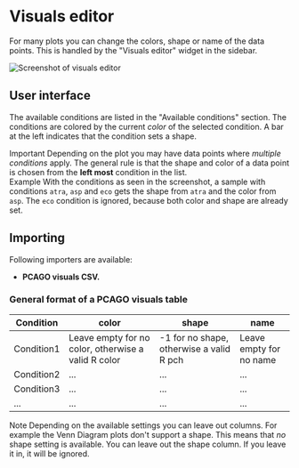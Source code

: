 # Visuals editor

For many plots you can change the colors, shape or name of the data points.
This is handled by the "Visuals editor" widget in the sidebar.

![Screenshot of visuals editor](helppages/visualEditor.png)

## User interface

The available conditions are listed in the "Available conditions" section.
The conditions are colored by the current *color* of the selected condition.
A bar at the left indicates that the condition sets a shape.

<div class="well help-box">
<label>Important</label> Depending on the plot you may have data points where <em>multiple conditions</em>
apply. The general rule is that the shape and color of a data point is chosen
from the <strong>left most</strong> condition in the list.
</div>

<div class="well help-box">
<label>Example</label> With the conditions as seen in the screenshot, a sample with conditions
<code>atra</code>, <code>asp</code> and <code>eco</code> gets the shape from <code>atra</code> and the color from <code>asp</code>.
The <code>eco</code> condition is ignored, because both color and shape are already set.
</div>

## Importing

Following importers are available:

* **PCAGO visuals CSV.**

### General format of a PCAGO visuals table

| Condition  | color                                               | shape                                    | name                    |
|------------|-----------------------------------------------------|------------------------------------------|-------------------------|
| Condition1 | Leave empty for no color, otherwise a valid R color | -1 for no shape, otherwise a valid R pch | Leave empty for no name |
| Condition2 | ...                                                 | ...                                      | ...                     |
| Condition3 | ...                                                 | ...                                      | ...                     |
| ...        | ...                                                 | ...                                      | ...                     |

<div class="well help-box">
<label>Note</label> Depending on the available settings you can leave out columns. For example the Venn Diagram plots don't support a shape.
This means that <em>no</em> shape setting is available. You can leave out the shape column. If you leave it in, it will be ignored.
</div>
